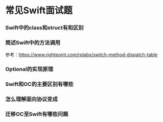 # 常见Swift面试题

### Swift中的class和struct有和区别

### 简述Swift中的方法调用

参考：https://www.rightpoint.com/rplabs/switch-method-dispatch-table

### Optional的实现原理 

### Swift和OC的主要区别有哪些

### 怎么理解面向协议变成

### 迁移OC至Swift有哪些问题